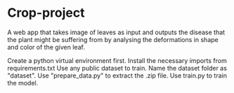 # Crop-project
A web app that takes image of leaves as input and outputs the disease that the plant might be suffering from by analysing the deformations in shape and color of the given leaf.

Create a python virtual environment first.
Install the necessary imports from requirements.txt 
Use any public dataset to train.
Name the dataset folder as "dataset".
Use "prepare_data.py" to extract the .zip file.
Use train.py to train the model.
